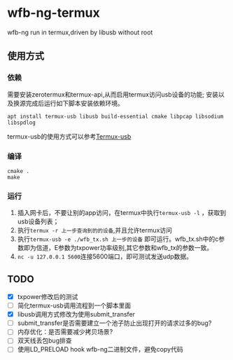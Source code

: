 # wfb-ng-termux
wfb-ng run in termux,driven by libusb without root 

## 使用方式
### 依赖
需要安装zerotermux和termux-api,从而启用termux访问usb设备的功能;
安装以及换源完成后运行如下脚本安装依赖环境。
```
apt install termux-usb libusb build-essential cmake libpcap libsodium libspdlog
```
termux-usb的使用方式可以参考[Termux-usb](https://wiki.termux.com/wiki/Termux-usb)

### 编译
```shell
cmake .
make
```

### 运行
1. 插入网卡后，不要让别的app访问，在termux中执行`termux-usb -l` ，获取到usb设备列表；
2. 执行`termux -r 上一步查询到的的设备`,并且允许termux访问
3. 执行`termux-usb -e ./wfb_tx.sh 上一步的设备` 即可运行。wfb_tx.sh中的c参数即为信道，E参数为txpower功率级别,其它参数和wfb_tx的参数一致。
4. `nc -u 127.0.0.1 5600`连接5600端口，即可测试发送udp数据。

## TODO
- [x] txpower修改后的测试
- [ ] 简化termux-usb调用流程到一个脚本里面
- [x] libusb调用方式修改为使用submit_transfer
- [ ] submit_transfer是否需要建立一个池子防止出现打开的请求过多的bug?
- [ ] 内存优化：是否需要减少拷贝场景?
- [ ] 双天线丢包bug排查
- [ ] 使用LD_PRELOAD hook wfb-ng二进制文件，避免copy代码
